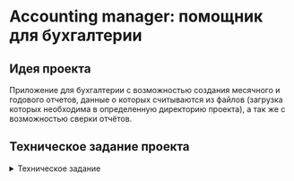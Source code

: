 # Accounting manager: помощник для бухгалтерии

## Идея проекта
Приложение для бухгалтерии с возможностью создания месячного и годового отчетов, данные о которых считываются из файлов (загрузка которых необходима в определенную директорию проекта), а так же с возможностью сверки отчётов.

## Техническое задание проекта
<details>
 <summary> Техническое задание </summary>

# Постановка задачи
Отдел бухгалтерии парка развлечений пользуется простыми excel-таблицами для ведения бюджета. В их работе постоянно возникают ошибки при вводе данных и подсчёте балансов. Руководство компании поставило перед вами сложную задачу — создать новое приложение для бухгалтерии.

### Оно должно предоставлять следующий функционал:

1. Иметь консольный интерфейс для управления программой.
2. Считывать месячные и годовые отчёты бухгалтерии из файлов и приводить их в объекты приложения.
3. Проводить сверку данных по месячным и годовым отчётам.
4. Выводить информацию о месячных и годовом отчёте.

В настоящий момент бухгалтерия готова предоставить три месячных отчёта: за январь, февраль и март 2021 года, а также частичный годовой отчёт за эти же три месяца. Пока приложение должно обрабатывать только эти данные.

### Формат входных файлов

Бухгалтерия готова предоставить данные о своей деятельности в виде файлов в формате CSV — Comma-Separated Values (англ. «значения, разделённые запятыми»). Нужно разбить входящий файл на составляющие и преобразовать к объектам приложения. Приложение должно работать с двумя видами отчётов:

* Месячный отчёт, содержащий данные о доходах и расходах в рамках одного календарного месяца. В программе они представляются классом MonthlyReport.
* Годовой отчёт, содержащий ровно по 2 записи на каждый из 12 месяцев — общий доход и расход за этот месяц. Представлен классом YearlyReport.

Каждый файл в формате CSV состоит из набора строк. В самой первой строке идут заголовки полей. Далее каждая строка состоит из значений, разделённых символов-разделителем — запятой.

### Именование файлов

Файлы с отчётами именуются определённым образом, чтобы упростить их считывание и обработку.

### Именование месячных отчётов

Имена файлов с месячными отчётами имеют формат m.YYYYMM.csv, где:

* m — буква m в начале файла, чтобы отделить отчёты за месяц и отчёты за год;
* YYYY — год. Например, 2021;
* MM — месяц строго двумя цифрами. Счёт начинается с единицы, то есть 01 — «январь», а 11 — «ноябрь».

### Именование годовых отчётов

Имена файлов с годовым отчётом имеют формат y.YYYY.csv, где:
* y — буква y в начале файла, чтобы отделить отчёты за месяц и отчёты за год;
* YYYY — год. Например, 2021.

Пример именований: y.2020.csv — годовой отчёт за 2020 год, y.2018.csv — годовой отчёт за 2018 год.

### Формат месячного отчёта

Месячный отчёт содержит информацию о всех тратах, произведённых в течение календарного месяца. Сюда попадает информация как о доходах, так и о расходах парка развлечений.

Месячные отчёты состоят из четырёх полей:
* item_name — название товара;
* is_expense — одно из двух значений: TRUE или FALSE. Обозначает, является ли запись тратой (TRUE) или доходом (FALSE);
* quantity — количество закупленного или проданного товара;
* sum_of_one — стоимость одной единицы товара. Целое число.

### Формат годового отчёта

Годовой отчёт содержит информацию о всех тратах, произведённых в течение года. Он содержит по две записи на каждый месяц. Месяц обозначается строго двумя цифрами, начиная с единицы, то есть 01 — «январь», а 11 — «ноябрь».

Строка годового отчёта состоит из трёх полей:
* month — месяц. Целое число;
* amount — сумма;
* is_expense — одно из двух значений: true или false. Обозначает, является ли запись тратой (true) или доходом (false).

## Детали реализации и подсказки
### Консольный интерфейс

Консольный интерфейс по работе с программной должен позволять оператору произвести одно из пяти действий по выбору:

* Считать все месячные отчёты
* Считать годовой отчёт
* Сверить отчёты
* Вывести информацию о всех месячных отчётах
* Вывести информацию о годовом отчёте

После выбора и исполнения действия, программа должна позволять оператору ввести следующее действие. Программа должна завершаться только при вводе оператором специальной последовательности символов. Придумать такую последовательность вы можете сами.

### Считывание файлов

Программа позволяет считывать месячные и годовые отчёты. При выборе оператором действия «считать месячный отчёт» должно происходить считывание трёх файлов:
* m.202101.csv
* m.202102.csv
* m.202103.csv

При выборе действия «считать годовой отчёт» должно происходить считывание из одного файла:
* y.2021.csv

Содержимое файлов должно приводиться к объектам приложения для дальнейшей обработки.

В Java существует несколько способов считать файл. Вы можете использовать следующий код:

```List<String> readFileContents(String path) {
    try {
        return Files.readAllLines(Path.of(path));
    } catch (IOException e) {
        System.out.println("Невозможно прочитать файл с месячным отчётом. Возможно файл не находится в нужной директории.");
        return Collections.emptyList();
    }
} 
```

Метод принимает в качестве параметра имя файла, который нужно считать, и возвращает либо список строк содержимое файла, либо пустой список, если файл не будет найден. Аргументом метода является полный или относительный путь до файла.

Так как месяцев несколько, обрабатывать месячные отчёты нужно в цикле. По заданию вам даётся формат данных. Вы можете преобразовать счётчик цикла i и несколько строковых констант в имя файла, например "m.20210" + i + ".csv".

### Работа с CSV строкой

При работе со строками известного формата удобно пользоваться методом split(). Он делит исходную строку по символу-разделителю и возвращает массив строк. Например, чтобы разбить нашу строку, из файла по столбцам нужно вызвать метод с аргументом «,»:

```
String[] lineContents = line.split(","); 
```
Это позволит обращаться к конкретным значениями внутри строки. Например, к значениям столбца amount или month.
Обратите внимание: CSV файл начинается со строки-заголовка, которую необязательно анализировать — вам нужны именно значения. Поэтому цикл по всем строкам из файла можно начать с 1, а не с 0.

### Сверка данных

Сверка данных — это проверка, что данные в двух и более разных источниках не противоречат друг другу. В данном случае при сверке данных вам нужно проверить, что информация по месяцу в годовом отчёте не противоречит информации в месячном отчёте.

При вызове сверки данных программа должна:

1. Подсчитывать две суммы: общие доходы и общие расходы по каждому из месяцев.
2. Сверять полученные суммы с суммой доходов и расходов в отчёте по году. 

Если обнаружена ошибка, программа должна выводить месяц, в котором обнаружено несоответствие. Если ошибок не обнаружено, должна выводиться только информация об успешном завершении операции.

### Подсказка: как организовать методы так, чтобы с ними было удобно работать

Для удобства вы можете создать дополнительные методы в классах отчётов MonthlyReport и YearlyReport, которые будут возвращать максимальные, минимальные и средние суммы по доходам и расходам. Перед сверкой не забудьте проверить, что пользователь уже вызвал методы по считыванию обоих видов отчётов. Для этого можно проверить значение отчётов на null, либо завести дополнительную приватную boolean переменную.

### Вывод информации

При вызове этой функции программа должна выводить следующие данные:

* Название месяца;
* Самый прибыльный товар, то есть товар для которого is_expense == false, а произведение количества (quantity) на сумму (sum_of_one) максимально. Вывести название товара и сумму;
* Самую большую трату. Вывести название товара и сумму.

Эта информация должна выводиться по каждому из месяцев.

### Информация о годовом отчёте

При вызове этой функции программа должна выводить следующие данные:

* Рассматриваемый год;
* Прибыль по каждому месяцу. Прибыль — это разность доходов и расходов;
* Средний расход за все месяцы в году;
* Средний доход за все месяцы в году.

### Подсказка: про разделение ответственности в коде

К моменту вызова этого метода пользователь уже должен был считать отчёты. Вам нужно использовать данные, которые сохранены в программе в удобном для работы виде. Считывание данных и их обработка — в общем случае не связанные операции. Разделение подобных функций на классы — один из способов упрощения программ. Метод по печати отчёта не должен задумываться о том, в каком отчёте данные хранятся в файлах. Точно так же метод по считыванию данных должен только их считывать, возможно, с минимальной обработкой, но не должен автоматически вычислять, к примеру, самый прибыльный товар.

</details>
